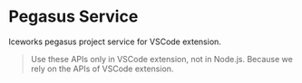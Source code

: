 # Pegasus Service

Iceworks pegasus project service for VSCode extension.

> Use these APIs only in VSCode extension, not in Node.js.
> Because we rely on the APIs of VSCode extension.
